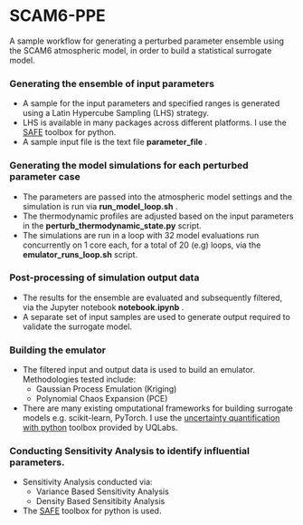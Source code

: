 # SCAM6-PPE
A sample workflow for generating a perturbed parameter ensemble using the SCAM6 atmospheric model, in order to build a statistical surrogate model.

### Generating the ensemble of input parameters
- A sample for the input parameters and specified ranges is generated using a Latin Hypercube Sampling (LHS) strategy.
- LHS is available in many packages across different platforms. I use the [SAFE](https://www.safetoolbox.info/) toolbox for python.
- A sample input file is the text file __parameter_file__ .

### Generating the model simulations for each perturbed parameter case
- The parameters are passed into the atmospheric model settings and the simulation is run via __run_model_loop.sh__ .
- The thermodynamic profiles are adjusted based on the input parameters in the __perturb_thermodynamic_state.py__ script.
- The simulations are run in a loop with 32 model evaluations run concurrently on 1 core each, for a total of 20 (e.g) loops, via the __emulator_runs_loop.sh__ script.

### Post-processing of simulation output data
- The results for the ensemble are evaluated and subsequently filtered, via the Jupyter notebook __notebook.ipynb__ .
- A separate set of input samples are used to generate output required to validate the surrogate model.

### Building the emulator
- The filtered input and output data is used to build an emulator. Methodologies tested include:
  - Gaussian Process Emulation (Kriging)
  - Polynomial Chaos Expansion (PCE)
- There are many existing omputational frameworks for building surrogate models e.g. scikit-learn, PyTorch. I use the [uncertainty quantification with python](https://uqpylab.uq-cloud.io/) toolbox provided by UQLabs.

### Conducting Sensitivity Analysis to identify influential parameters.
- Sensitivity Analysis conducted via:
  - Variance Based Sensitivity Analysis
  - Density Based Sensitibity Analysis
- The [SAFE](https://www.safetoolbox.info/) toolbox for python is used.





